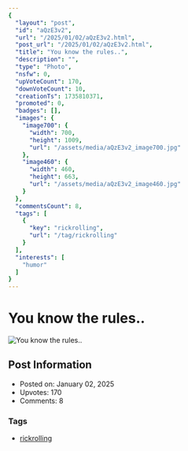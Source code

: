 ```yaml
---
{
  "layout": "post",
  "id": "aQzE3v2",
  "url": "/2025/01/02/aQzE3v2.html",
  "post_url": "/2025/01/02/aQzE3v2.html",
  "title": "You know the rules..",
  "description": "",
  "type": "Photo",
  "nsfw": 0,
  "upVoteCount": 170,
  "downVoteCount": 10,
  "creationTs": 1735810371,
  "promoted": 0,
  "badges": [],
  "images": {
    "image700": {
      "width": 700,
      "height": 1009,
      "url": "/assets/media/aQzE3v2_image700.jpg"
    },
    "image460": {
      "width": 460,
      "height": 663,
      "url": "/assets/media/aQzE3v2_image460.jpg"
    }
  },
  "commentsCount": 8,
  "tags": [
    {
      "key": "rickrolling",
      "url": "/tag/rickrolling"
    }
  ],
  "interests": [
    "humor"
  ]
}
---
```


# You know the rules..

![You know the rules..](/assets/media/aQzE3v2_image700.jpg)

## Post Information

- Posted on: January 02, 2025
- Upvotes: 170
- Comments: 8

### Tags

- [rickrolling](/tag/rickrolling)
